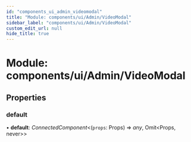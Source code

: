 ```yaml
---
id: "components_ui_admin_videomodal"
title: "Module: components/ui/Admin/VideoModal"
sidebar_label: "components/ui/Admin/VideoModal"
custom_edit_url: null
hide_title: true
---
```


# Module: components/ui/Admin/VideoModal

## Properties

### default

• **default**: *ConnectedComponent*<(`props`: Props) => *any*, Omit<Props, never\>\>
